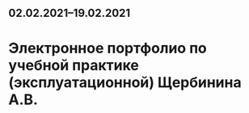 ## 02.02.2021–19.02.2021
# Электронное портфолио по учебной практике (эксплуатационной) Щербинина А.В.

